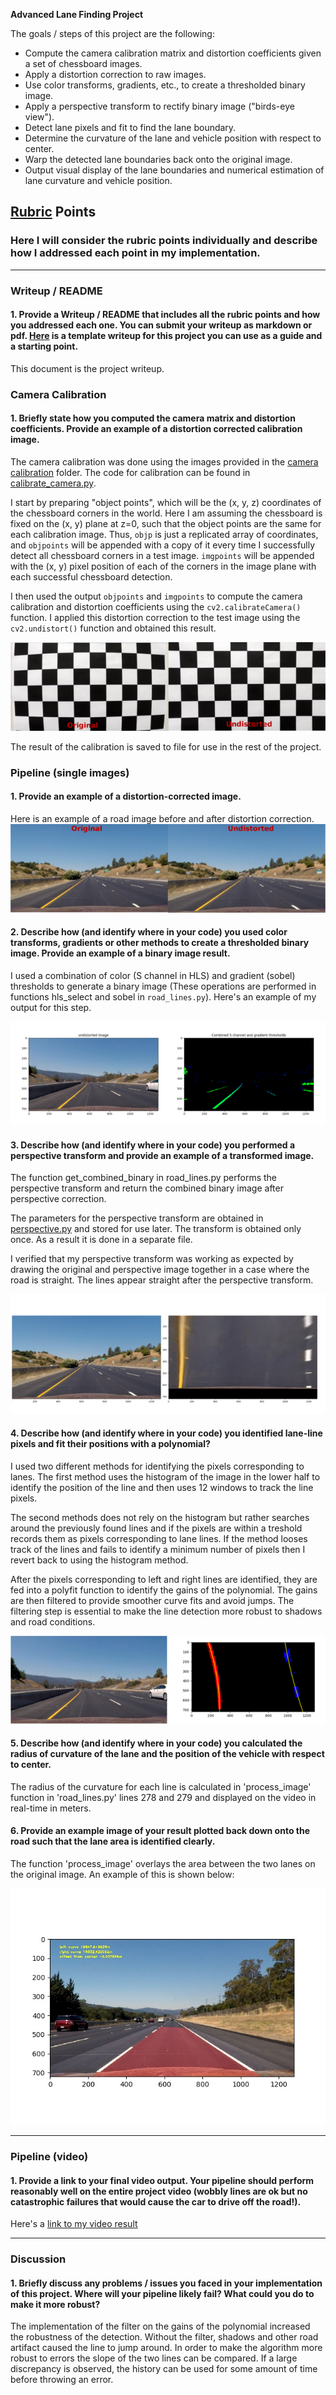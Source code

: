 **Advanced Lane Finding Project**

The goals / steps of this project are the following:

* Compute the camera calibration matrix and distortion coefficients given a set of chessboard images.
* Apply a distortion correction to raw images.
* Use color transforms, gradients, etc., to create a thresholded binary image.
* Apply a perspective transform to rectify binary image ("birds-eye view").
* Detect lane pixels and fit to find the lane boundary.
* Determine the curvature of the lane and vehicle position with respect to center.
* Warp the detected lane boundaries back onto the original image.
* Output visual display of the lane boundaries and numerical estimation of lane curvature and vehicle position.

[//]: # (Image References)

[image1]: ./output_images/calibration1.png "camera calibration"
[image2]: ./output_images/distortion_correction_road1.png "Road Transformed"
[image3]: ./output_images/combined_binary1.png "Binary Example"
[image4]: ./output_images/perspective1.png "straight line perspective example"
[image5]: ./output_images/polyfit1.png "Fit Visual"
[image6]: ./output_images/section_overlayed.jpg "overlayed"
[video1]: ./output_images/out_project_video.mp4 "Video"

## [Rubric](https://review.udacity.com/#!/rubrics/571/view) Points

### Here I will consider the rubric points individually and describe how I addressed each point in my implementation.  

---

### Writeup / README

#### 1. Provide a Writeup / README that includes all the rubric points and how you addressed each one.  You can submit your writeup as markdown or pdf.  [Here](https://github.com/udacity/CarND-Advanced-Lane-Lines/blob/master/writeup_template.md) is a template writeup for this project you can use as a guide and a starting point.  

This document is the project writeup.

### Camera Calibration

#### 1. Briefly state how you computed the camera matrix and distortion coefficients. Provide an example of a distortion corrected calibration image.

The camera calibration was done using the images provided in the [camera calibration](./camera_cal/) folder. The code for calibration can be found in [calibrate_camera.py](./calibrate_camera.py).

I start by preparing "object points", which will be the (x, y, z) coordinates of the chessboard corners in the world. Here I am assuming the chessboard is fixed on the (x, y) plane at z=0, such that the object points are the same for each calibration image.  Thus, `objp` is just a replicated array of coordinates, and `objpoints` will be appended with a copy of it every time I successfully detect all chessboard corners in a test image.  `imgpoints` will be appended with the (x, y) pixel position of each of the corners in the image plane with each successful chessboard detection.  

I then used the output `objpoints` and `imgpoints` to compute the camera calibration and distortion coefficients using the `cv2.calibrateCamera()` function.  I applied this distortion correction to the test image using the `cv2.undistort()` function and obtained this result. 

![alt text][image1]

The result of the calibration is saved to file for use in the rest of the project.

### Pipeline (single images)

#### 1. Provide an example of a distortion-corrected image.

Here is an example of a road image before and after distortion correction.
![alt text][image2]

#### 2. Describe how (and identify where in your code) you used color transforms, gradients or other methods to create a thresholded binary image.  Provide an example of a binary image result.

I used a combination of color (S channel in HLS) and gradient (sobel) thresholds to generate a binary image (These operations are performed in functions hls_select and sobel in `road_lines.py`).  Here's an example of my output for this step.

![alt text][image3]

#### 3. Describe how (and identify where in your code) you performed a perspective transform and provide an example of a transformed image.

The function get_combined_binary in road_lines.py performs the perspective transform and return the combined binary image after perspective correction.

The parameters for the perspective transform are obtained in [perspective.py](./perspective.py) and stored for use later. The transform is obtained only once. As a result it is done in a separate file.

I verified that my perspective transform was working as expected by drawing the original and perspective image together in a case where the road is straight. The lines appear straight after the perspective transform.

![alt text][image4]

#### 4. Describe how (and identify where in your code) you identified lane-line pixels and fit their positions with a polynomial?

I used two different methods for identifying the pixels corresponding to lanes. The first method uses the histogram of the image in the lower half to identify the position of the line and then uses 12 windows to track the line pixels.

The second methods does not rely on the histogram but rather searches around the previously found lines and if the pixels are within a treshold records them as pixels corresponding to lane lines. If the method looses track of the lines and fails to identify a minimum number of pixels then I revert back to using the histogram method.

After the pixels corresponding to left and right lines are identified, they are fed into a polyfit function to identify the gains of the polynomial. The gains are then filtered to provide smoother curve fits and avoid jumps. The filtering step is essential to make the line detection more robust to shadows and road conditions.

![alt text][image5]

#### 5. Describe how (and identify where in your code) you calculated the radius of curvature of the lane and the position of the vehicle with respect to center.

The radius of the curvature for each line is calculated in 'process_image' function in 'road_lines.py' lines 278 and 279 and displayed on the video in real-time in meters.

#### 6. Provide an example image of your result plotted back down onto the road such that the lane area is identified clearly.

The function 'process_image' overlays the area between the two lanes on the original image. An example of this is shown below:

![alt text][image6]

---

### Pipeline (video)

#### 1. Provide a link to your final video output.  Your pipeline should perform reasonably well on the entire project video (wobbly lines are ok but no catastrophic failures that would cause the car to drive off the road!).

Here's a [link to my video result](./output_images/out_project_video.mp4)

---

### Discussion

#### 1. Briefly discuss any problems / issues you faced in your implementation of this project.  Where will your pipeline likely fail?  What could you do to make it more robust?

The implementation of the filter on the gains of the polynomial increased the robustness of the detection. Without the filter, shadows and other road artifact caused the line to jump around. In order to make the algorithm more robust to errors the slope of the two lines can be compared. If a large discrepancy is observed, the history can be used for some amount of time before throwing an error.
